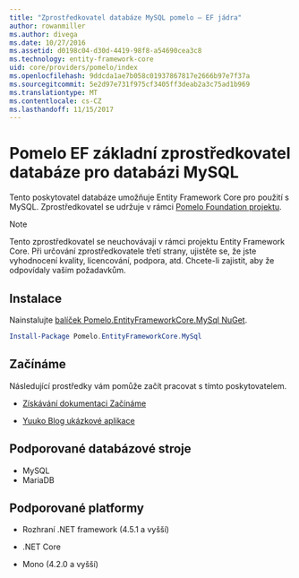 ```yaml
---
title: "Zprostředkovatel databáze MySQL pomelo – EF jádra"
author: rowanmiller
ms.author: divega
ms.date: 10/27/2016
ms.assetid: d0198c04-d30d-4419-98f8-a54690cea3c8
ms.technology: entity-framework-core
uid: core/providers/pomelo/index
ms.openlocfilehash: 9ddcda1ae7b058c01937867817e2666b97e7f37a
ms.sourcegitcommit: 5e2d97e731f975cf3405ff3deab2a3c75ad1b969
ms.translationtype: MT
ms.contentlocale: cs-CZ
ms.lasthandoff: 11/15/2017
---
```

# <a name="pomelo-ef-core-database-provider-for-mysql"></a>Pomelo EF základní zprostředkovatel databáze pro databázi MySQL

Tento poskytovatel databáze umožňuje Entity Framework Core pro použití s MySQL. Zprostředkovatel se udržuje v rámci [Pomelo Foundation projektu](https://github.com/PomeloFoundation/Pomelo.EntityFrameworkCore.MySql).

> [!NOTE]  
>
> Tento zprostředkovatel se neuchovávají v rámci projektu Entity Framework Core. Při určování zprostředkovatele třetí strany, ujistěte se, že jste vyhodnocení kvality, licencování, podpora, atd. Chcete-li zajistit, aby že odpovídaly vašim požadavkům.

## <a name="install"></a>Instalace

Nainstalujte [balíček Pomelo.EntityFrameworkCore.MySql NuGet](https://www.nuget.org/packages/Pomelo.EntityFrameworkCore.MySql).

``` powershell
Install-Package Pomelo.EntityFrameworkCore.MySql
```

## <a name="get-started"></a>Začínáme

Následující prostředky vám pomůže začít pracovat s tímto poskytovatelem.
* [Získávání dokumentaci Začínáme](https://github.com/PomeloFoundation/Pomelo.EntityFrameworkCore.MySql/blob/master/README.md#getting-started)

* [Yuuko Blog ukázkové aplikace](https://github.com/PomeloFoundation/YuukoBlog)

## <a name="supported-database-engines"></a>Podporované databázové stroje

* MySQL
* MariaDB

## <a name="supported-platforms"></a>Podporované platformy

* Rozhraní .NET framework (4.5.1 a vyšší)

* .NET Core

* Mono (4.2.0 a vyšší)
